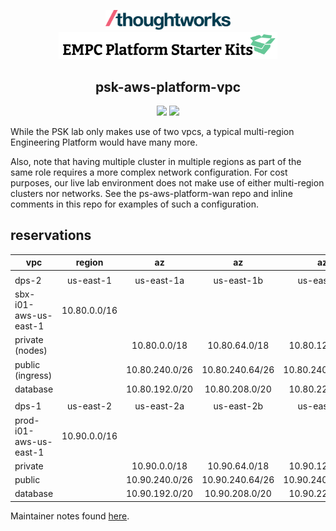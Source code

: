 <div align="center">
	<p>
	<img alt="Thoughtworks Logo" src="https://raw.githubusercontent.com/ThoughtWorks-DPS/static/master/thoughtworks_flamingo_wave.png?sanitize=true" width=200 /><br />
	<img alt="DPS Title" src="https://raw.githubusercontent.com/ThoughtWorks-DPS/static/master/EMPCPlatformStarterKitsImage.png?sanitize=true" width=350/><br />
	<h2>psk-aws-platform-vpc</h2>
	<a href="https://opensource.org/licenses/MIT"><img src="https://img.shields.io/github/license/ThoughtWorks-DPS/psk-aws-platform-vpc"></a> <a href="https://aws.amazon.com"><img src="https://img.shields.io/badge/-deployed-blank.svg?style=social&logo=amazon"></a>
	</p>
</div>

While the PSK lab only makes use of two vpcs, a typical multi-region Engineering Platform would have many more.

Also, note that having multiple cluster in multiple regions as part of the same role requires a more complex network configuration. For cost purposes, our live lab environment does not make use of either multi-region clusters nor networks. See the ps-aws-platform-wan repo and inline comments in this repo for examples of such a configuration.  

## reservations

| vpc                     | region          | az                | az                | az                |
|-------------------------|:---------------:|:-----------------:|:-----------------:|:-----------------:|
|                         |                 |                   |                   |                   |
| dps-2                   | us-east-1       | us-east-1a        |   us-east-1b      |  us-east-1c       |
| sbx-i01-aws-us-east-1   | 10.80.0.0/16    |                   |                   |                   |
| private  (nodes)        |                 | 10.80.0.0/18      | 10.80.64.0/18     | 10.80.128.0/18    |
| public   (ingress)      |                 | 10.80.240.0/26    | 10.80.240.64/26   | 10.80.240.128/26  |
| database                |                 | 10.80.192.0/20    | 10.80.208.0/20    | 10.80.224.0/20    |
|                         |                 |                   |                   |                   |
| dps-1                   | us-east-2       | us-east-2a        |   us-east-2b      |  us-east-2c       |
| prod-i01-aws-us-east-1  | 10.90.0.0/16    |                   |                   |                   |
| private                 |                 | 10.90.0.0/18      | 10.90.64.0/18     | 10.90.128.0/18    |
| public  				        |                 | 10.90.240.0/26    | 10.90.240.64/26   | 10.90.240.128/26  |
| database                |                 | 10.90.192.0/20    | 10.90.208.0/20    | 10.90.224.0/20    |


Maintainer notes found [here](doc/maintainer_notes.md).
